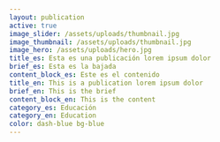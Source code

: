 ```yaml
---
layout: publication
active: true
image_slider: /assets/uploads/thumbnail.jpg
image_thumbnail: /assets/uploads/thumbnail.jpg
image_hero: /assets/uploads/hero.jpg
title_es: Esta es una publicación lorem ipsum dolor
brief_es: Esta es la bajada
content_block_es: Este es el contenido
title_en: This is a publication lorem ipsum dolor
brief_en: This is the brief
content_block_en: This is the content
category_es: Educación
category_en: Education
color: dash-blue bg-blue
---
```

